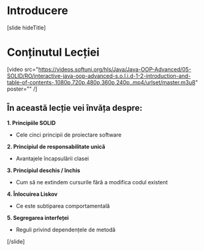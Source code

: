 # Introducere 

[slide hideTitle]

# Conținutul Lecției

[video src="https://videos.softuni.org/hls/Java/Java-OOP-Advanced/05-SOLID/RO/interactive-java-oop-advanced-s.o.l.i.d-1-2-introduction-and-table-of-contents-,1080p,720p,480p,360p,240p,.mp4/urlset/master.m3u8" poster="" /]

## În această lecție vei învăța despre:

**1. Principiile SOLID**
- Cele cinci principii de proiectare software

**2. Principiul de responsabilitate unică**
- Avantajele încapsulării clasei

**3. Principiul deschis / închis**
- Cum să ne extindem cursurile fără a modifica codul existent

**4. Înlocuirea Liskov**
- Ce este subtiparea comportamentală

**5. Segregarea interfeței**
- Reguli privind dependențele de metodă

 
[/slide]
